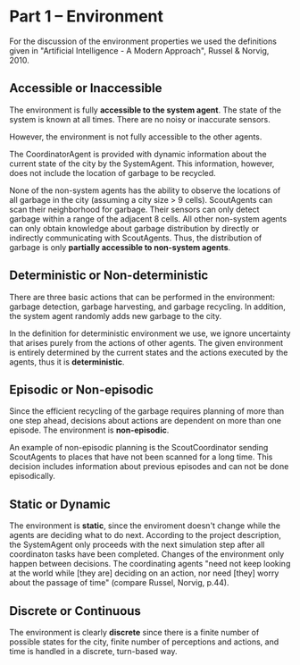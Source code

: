 # Part 1 – Environment 

For the discussion of the environment properties we used the definitions given in "Artificial Intelligence - A Modern Approach", Russel & Norvig, 2010.

## Accessible or Inaccessible

The environment is fully **accessible to the system agent**. The state of the system is known at all times. There are no noisy or inaccurate sensors.

However, the environment is not fully accessible to the other agents. 

The CoordinatorAgent is provided with dynamic information about the current state of the city by the SystemAgent. This information, however, does not include the location of garbage to be recycled. 

None of the non-system agents has the ability to observe the locations of all garbage in the city (assuming a city size > 9 cells). ScoutAgents can scan their neighborhood for garbage. Their sensors can only detect garbage within a range of the adjacent 8 cells. All other non-system agents can only obtain knowledge about garbage distribution by directly or indirectly communicating with ScoutAgents. Thus, the distribution of garbage is only **partially accessible to non-system agents**. 



## Deterministic or Non-deterministic

There are three basic actions that can be performed in the environment: garbage detection, garbage harvesting, and garbage recycling. In addition, the system agent randomly adds new garbage to the city. 

In the definition for deterministic environment we use, we ignore  uncertainty that arises purely from the actions of other agents. The given environment is entirely determined by the current states and the actions executed by the agents, thus it is **deterministic**.  



## Episodic or Non-episodic

Since the efficient recycling of the garbage requires planning of more than one step ahead, decisions about actions are dependent on more than one episode. The environment is **non-episodic**. 

An example of non-episodic planning is the ScoutCoordinator sending ScoutAgents to places that have not been scanned for a long time. This decision includes information about previous episodes and can not be done episodically.



## Static or Dynamic

The environment is **static**, since the enviroment doesn't change while the agents are deciding what to do next. According to the project description, the SystemAgent only proceeds with the next simulation step after all coordinaton tasks have been completed. Changes of the environment only happen between decisions. The coordinating agents "need not keep looking at the world while [they are] deciding on an action, nor need [they] worry about the passage of time" (compare Russel, Norvig, p.44). 

## Discrete or Continuous

The environment is clearly **discrete** since there is a finite number of possible states for the city, finite number of perceptions and actions, and time is handled in a discrete, turn-based way. 


